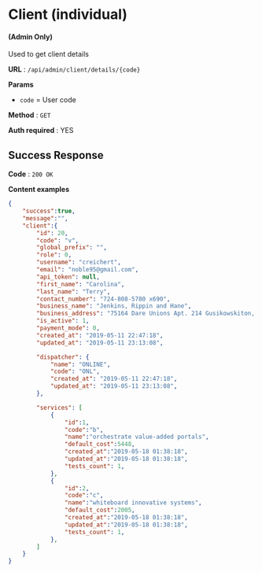 # Client (individual)

#### (**Admin Only**)

Used to get client details

**URL** : `/api/admin/client/details/{code}`

**Params**
- `code` = User code

**Method** : `GET`

**Auth required** : YES

## Success Response

**Code** : `200 OK`

**Content examples**

```json
{
    "success":true,
    "message":"",
    "client":{
        "id": 20,
        "code": "v",
        "global_prefix": "",
        "role": 0,
        "username": "creichert",
        "email": "noble95@gmail.com",
        "api_token": null,
        "first_name": "Carolina",
        "last_name": "Terry",
        "contact_number": "724-808-5780 x690",
        "business_name": "Jenkins, Rippin and Hane",
        "business_address": "75164 Dare Unions Apt. 214 Gusikowskiton, MA 84152",
        "is_active": 1,
        "payment_mode": 0,
        "created_at": "2019-05-11 22:47:18",
        "updated_at": "2019-05-11 23:13:08",

        "dispatcher": {
            "name": "ONLINE",
            "code": "ONL",
            "created_at": "2019-05-11 22:47:18",
            "updated_at": "2019-05-11 23:13:08",
        },

        "services": [
            {
                "id":1,
                "code":"b",
                "name":"orchestrate value-added portals",
                "default_cost":5448,
                "created_at":"2019-05-18 01:38:18",
                "updated_at":"2019-05-18 01:38:18",
                "tests_count": 1,
            },
            {
                "id":2,
                "code":"c",
                "name":"whiteboard innovative systems",
                "default_cost":2005,
                "created_at":"2019-05-18 01:38:18",
                "updated_at":"2019-05-18 01:38:18",
                "tests_count": 1,
            },
        ]
    }
}
```
